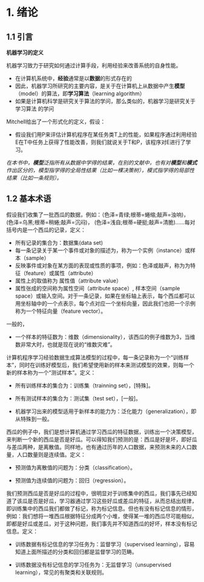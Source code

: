 # 1. 绪论

## 1.1 引言

**机器学习的定义**

机器学习致力于研究如何通过计算手段，利用经验来改善系统的自身性能。

- 在计算机系统中，**经验**通常是以**数据**的形式存在的
- 因此，机器学习所研究的主要内容，是关于在计算机上从数据中产生**模型**（model）的算法，即**学习算法**（learning algorithm）
- 如果是计算机科学是研究关于算法的学问，那么类似的，机器学习是研究关于 学习算法 的学问

Mitchell给出了一个形式化的定义，假设：

 - 假设我们用P来评估计算机程序在某任务类T上的性能，如果程序通过利用经验E在T中任务上获得了性能改善，则我们就说关于T和P，该程序对E进行了学习。



*在本书中，**模型**泛指所有从数据中学得的结果，在别的文献中，也有对**模型**和**模式**作出区分的，模型指学得的全局性结果（比如一棵决策树），模式指学得的局部性结果（比如一条规则）。*



## 1.2 基本术语

假设我们收集了一批西瓜的数据，例如：（色泽=青绿;根蒂=蜷缩;敲声=浊响)， (色泽=乌黑;根蒂=稍蜷;敲声=沉闷)， (色泽=浅自;根蒂=硬挺;敲声=清脆)……每对括号内是一个西瓜的记录，定义：	 

 - 所有记录的集合为：数据集(data set)
 - 每一条记录关于某一个事件或对象的描述为，称为一个实例（instance）或样本（sample）
 - 反映事件或对象在某方面的表现或性质的事项，例如：色泽或敲声，称为为特征（feature）或属性（attribute）
 - 属性上的取值称为 属性值（attribute value）
 - 属性张成的空间称为属性空间（attribute space）, 样本空间（sample space）或输入空间。对于一条记录，如果在坐标轴上表示，每个西瓜都可以用坐标轴中的一个点表示，每个点对应一个坐标向量，因此我们也把一个示例称为一个特征向量（feature vector）。



一般的，

 - 一个样本的特征数为：维数（dimensionality），该西瓜的例子维数为3，当维数非常大时，也就是现在说的“维数灾难”。

  计算机程序学习经验数据生成算法模型的过程中，每一条记录称为一个“训练样本”，同时在训练好模型后，我们希望使用新的样本来测试模型的效果，则每一个新的样本称为一个“测试样本”。定义：	

 - 所有训练样本的集合为：训练集（trainning set），[特殊]。

 - 所有测试样本的集合为：测试集（test set），[一般]。  

 - 机器学习出来的模型适用于新样本的能力为：泛化能力（generalization），即从特殊到一般。

  西瓜的例子中，我们是想计算机通过学习西瓜的特征数据，训练出一个决策模型，来判断一个新的西瓜是否是好瓜。可以得知我们预测的是：西瓜是好是坏，即好瓜与差瓜两种，是离散值。同样地，也有通过历年的人口数据，来预测未来的人口数量，人口数量则是连续值。定义：	

 - 预测值为离散值的问题为：分类（classification）。

 - 预测值为连续值的问题为：回归（regression）。

  我们预测西瓜是否是好瓜的过程中，很明显对于训练集中的西瓜，我们事先已经知道了该瓜是否是好瓜，学习器通过学习这些好瓜或差瓜的特征，从而总结出规律，即训练集中的西瓜我们都做了标记，称为标记信息。但也有没有标记信息的情形，例如：我们想将一堆西瓜根据特征分成两个小堆，使得某一堆的西瓜尽可能相似，即都是好瓜或差瓜，对于这种问题，我们事先并不知道西瓜的好坏，样本没有标记信息。定义：	

 - 训练数据有标记信息的学习任务为：监督学习（supervised learning），容易知道上面所描述的分类和回归都是监督学习的范畴。

 - 训练数据没有标记信息的学习任务为：无监督学习（unsupervised learning），常见的有聚类和关联规则。

